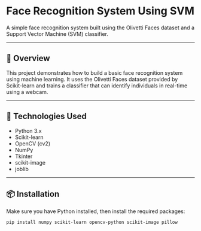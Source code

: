 # Face Recognition System Using SVM

A simple face recognition system built using the Olivetti Faces dataset and a Support Vector Machine (SVM) classifier.

---

## 📸 Overview

This project demonstrates how to build a basic face recognition system using machine learning. It uses the Olivetti Faces dataset provided by Scikit-learn and trains a classifier that can identify individuals in real-time using a webcam.

---

## 🧰 Technologies Used

- Python 3.x
- Scikit-learn
- OpenCV (cv2)
- NumPy
- Tkinter
- scikit-image
- joblib

---

## 📦 Installation

Make sure you have Python installed, then install the required packages:

```bash
pip install numpy scikit-learn opencv-python scikit-image pillow
